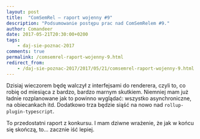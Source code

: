 ```yaml
---
layout: post
title:  "ComSemRel – raport wojenny #9"
description: "Podsumowanie postępu prac nad ComSemRelem #9."
author: Comandeer
date: 2017-05-21T20:30:00+0200
tags:
    - daj-sie-poznac-2017
comments: true
permalink: /comsemrel-raport-wojenny-9.html
redirect_from:
    - /daj-sie-poznac-2017/2017/05/21/comsemrel-raport-wojenny-9.html
---
```


Dzisiaj wieczorem będę walczył z interfejsami do renderera, czyli to, co robię od miesiąca z bardzo, bardzo marnym skutkiem. Niemniej mam już ładnie rozplanowane jak to powinno wyglądać: wszystko asynchroniczne, na obiecankach itd. Dodatkowo trza będzie siąść na nowo nad `rollup-plugin-typescript`.<!--more-->

To przedostatni raport z konkursu. I mam dziwne wrażenie, że jak w końcu się skończą, to… zacznie iść lepiej.
